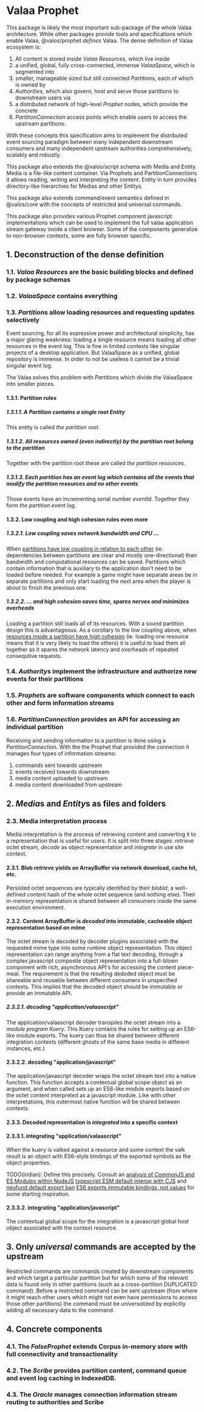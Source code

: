 # Valaa Prophet

This package is likely the most important sub-package of the whole Valaa architecture. While other
packages provide tools and specifications which enable Valaa, @valos/prophet *defines* Valaa.
The dense definition of Valaa ecosystem is:
  1. All content is stored inside *Valaa Resources*, which live inside
  2. a unified, global, fully cross-connected, immense *ValaaSpace*, which is segmented into
  3. smaller, manageable sized but still connected *Partition*s, each of which is owned by
  4. *Authorities*, which also govern, host and serve those partitions to downstream users via
  5. a distributed network of high-level *Prophet* nodes, which provide the concrete
  6. *PartitionConnection* access points which enable users to access the upstream partitions.

With these concepts this specification aims to implement the distributed event sourcing paradigm
between many independent downstream consumers and many independent upstream authorities
comprehensively, scalably and robustly.

This package also extends the @valos/script schema with Media and Entity. Media is a file-like
content container. Via Prophets and PartitionConnections it allows reading, writing and interpreting
the content. Entity in turn provides directory-like hierarchies for Medias and other Entitys.

This package also extends command/event semantics defined in @valos/core with the concepts of
restricted and universal commands.

This package also provides various Prophet component javascript implementations which can be used to
implement the full valaa application stream gateway inside a client browser. Some of the components
generalize to non-browser contexts, some are fully browser specific.


## 1. Deconstruction of the dense definition

### 1.1. *Valaa Resource*s are the basic building blocks and defined by package schemas

### 1.2. *ValaaSpace* contains everything

### 1.3. *Partition*s allow loading resources and requesting updates selectively

Event sourcing, for all its expressive power and architectural simplicity, has a major glaring
weakness: loading a single resource means loading all other resources in the event log. This is fine
in limited contexts like singular projects of a desktop application. But ValaaSpace as a unified,
global repository is immense. In order to not be useless it cannot be a trivial singular event log.

The Valaa solves this problem with *Partition*s which divide the ValaaSpace into smaller pieces.

#### 1.3.1. Partition rules

##### 1.3.1.1. A Partition contains a single root Entity
This entity is called *the partition root*.

##### 1.3.1.2. All resources owned (even indirectly) by the partition root belong to the partition
Together with the partition root these are called *the partition resources*.

##### 1.3.1.3. Each partition has an event log which contains all the events that modify the partition resources and no other events
Those events have an incrementing serial number *eventId*. Together they form *the partition event log*.

#### 1.3.2. Low coupling and high cohesion rules even more

##### 1.3.2.1. Low coupling saves network bandwidth and CPU ...

When [partitions have low coupling in relation to each other](https://en.wikipedia.org/wiki/Coupling_(computer_programming))
(ie. dependencies between partitions are clear and mostly one-directional) then bandwidth and
computational resources can be saved. Partitions which contain information that is auxiliary to
the application don't need to be loaded before needed. For example a game might have separate areas
be in separate partitions and only start loading the next area when the player is about to finish
the previous one.

##### 1.3.2.2. ... and high cohesion saves time, spares nerves and minimizes overheads

Loading a partition still loads all of its resources. With a sound partition design this is
advantageous. As a corollary to the low coupling above, when
[resources inside a partition have high cohesion](https://en.wikipedia.org/wiki/Cohesion_(computer_science))
(ie. loading one resource means that it is very likely to load the others) it is useful to load them
all together as it spares the network latency and overheads of repeated consequtive requests.

### 1.4. *Authority*s implement the infrastructure and authorize new events for their partitions

### 1.5. *Prophet*s are software components which connect to each other and form information streams

### 1.6. *PartitionConnection* provides an API for accessing an individual partition

Receiving and sending information to a partition is done using a *PartitionConnection*. With the
the Prophet that provided the connection it manages four types of information streams:
  1. commands sent towards upstream
  2. events received towards downstream
  3. media content uploaded to upstream
  4. media content downloaded from upstream


## 2. *Media*s and *Entity*s as files and folders

### 2.3. Media interpretation process

Media interpretation is the process of retrieving content and converting it to a representation that
is useful for users. It is split into three stages: *retrieve* octet stream, *decode* as object
representation and *integrate* in use site context.

#### 2.3.1. Blob *retrieve* yields an ArrayBuffer via network download, cache hit, etc.
Persisted octet sequences are typically identified by their *blobId*, a well-defined content hash of
the whole octet sequence (and nothing else). Their in-memory representation is shared between all
consumers inside the same execution environment.

#### 2.3.2. Content ArrayBuffer is *decoded* into immutable, cacheable object representation based on mime
The octet stream is decoded by decoder plugins associated with the requested mime type into some
runtime object representation. This object representation can range anything from a flat text
decoding, through a complex javascript composite object representation into a full-blown component
with rich, asynchronous API's for accessing the content piece-meal. The requirement is that the
resulting dedoded object must be shareable and reusable between different consumers in unspecified
contexts. This implies that the decoded object should be immutable or provide an immutable API.

##### 2.3.2.1. decoding "application/valaascript"
The application/valaascript decoder transpiles the octet stream into a *module program Kuery*.
This Kuery contains the rules for setting up an ES6-like module exports. The kuery can thus be
shared between different integration contexts (different ghosts of the same base media in different
instances, etc.)

#### 2.3.2.2. decoding "application/javascript"
The application/javascript decoder wraps the octet stream text into a native function.
This function accepts a contextual global scope object as an argument, and when called sets up
an ES6-like module exports based on the octet content interpreted as a javascript module. Like with
other interpretations, this outermost native function will be shared between contexts.

#### 2.3.3. Decoded representation is *integrated* into a specific context

#### 2.3.3.1. integrating "application/valaascript"
When the kuery is valked against a resource and some context the valk result is an object with
ES6-style bindings of the exported symbols as the object properties.

TODO(iridian): Define this precisely. Consult an [analysis of CommonJS and ES Modules within NodeJS](https://medium.com/@giltayar/native-es-modules-in-nodejs-status-and-future-directions-part-i-ee5ea3001f71)
[typescript ESM default interop with CJS](https://github.com/Microsoft/TypeScript/issues/2719) and
[neufund default export ban](https://blog.neufund.org/why-we-have-banned-default-exports-and-you-should-do-the-same-d51fdc2cf2ad)
[ES6 exports immutable bindings, not values](https://github.com/rauschma/module-bindings-demo)
for some starting inspiration.

#### 2.3.3.2. integrating  "application/javascript"
The contextual global scope for the integration is a javascript global host object associated with
the context resource.


## 3. Only *universal* commands are accepted by the upstream
Restricted commands are commands created by downstream components and which target a particular
partition but for which some of the relevant data is found only in other partitions (such as a
cross-partition DUPLICATED command). Before a restricted command can be sent upstream (from where it
might reach other users which might not even have permissions to access those other partitions) the
command must be *universalized* by explicitly adding all necessary data to the command.


## 4. Concrete components

### 4.1. The *FalseProphet* extends Corpus in-memory store with full connectivity and transactionality

### 4.2. The *Scribe* provides partition content, command queue and event log caching in IndexedDB.

### 4.3. The *Oracle* manages connection information stream routing to authorities and Scribe
